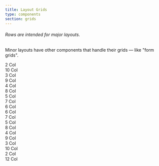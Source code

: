 ```yaml
---
title: Layout Grids
type: components
section: grids
---
```


<h6>Rows are intended for major layouts.</h6>
<p>Minor layouts have other components that handle their grids &mdash; like "form grids".</p>

<div class="container">
	<div class="row">
		<div class="col-md-2"><div class="well text-center text-light">2 Col</div></div>
		<div class="col-md-10"><div class="well text-center text-light">10 Col</div></div>
	</div>
	<div class="row">
		<div class="col-md-3"><div class="well text-center text-light">3 Col</div></div>
		<div class="col-md-9"><div class="well text-center text-light">9 Col</div></div>
	</div>
	<div class="row">
		<div class="col-md-4"><div class="well text-center text-light">4 Col</div></div>
		<div class="col-md-8"><div class="well text-center text-light">8 Col</div></div>
	</div>
	<div class="row">
		<div class="col-md-5"><div class="well text-center text-light">5 Col</div></div>
		<div class="col-md-7"><div class="well text-center text-light">7 Col</div></div>
	</div>
	<div class="row">
		<div class="col-md-6"><div class="well text-center text-light">6 Col</div></div>
		<div class="col-md-6"><div class="well text-center text-light">6 Col</div></div>
	</div>
	<div class="row">
		<div class="col-md-7"><div class="well text-center text-light">7 Col</div></div>
		<div class="col-md-5"><div class="well text-center text-light">5 Col</div></div>
	</div>
	<div class="row">
		<div class="col-md-8"><div class="well text-center text-light">8 Col</div></div>
		<div class="col-md-4"><div class="well text-center text-light">4 Col</div></div>
	</div>
	<div class="row">
		<div class="col-md-9"><div class="well text-center text-light">9 Col</div></div>
		<div class="col-md-3"><div class="well text-center text-light">3 Col</div></div>
	</div>
	<div class="row">
		<div class="col-md-10"><div class="well text-center text-light">10 Col</div></div>
		<div class="col-md-2"><div class="well text-center text-light">2 Col</div></div>
	</div>
	<div class="row">
		<div class="col-md-12"><div class="well text-center text-light">12 Col</div></div>
	</div>
</div>
